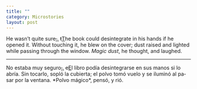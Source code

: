 ```yaml
---
title: ""
category: Microstories
layout: post
---
```

<span class="first-sentence">He wasn’t</span> quite sure<del>,</del><ins title="edited on 2022/11/21">.</ins> <del>t</del><ins title="edited on 2022/11/21">T</ins>he book could desintegrate in his hands if he opened it. Without touching it, he blew on the cover; dust raised and lighted while passing through the window. *Magic dust*, he thought, and laughed.
<hr class="column">
<p lang="es"><span class="first-sentence">No estaba</span> muy seguro<del>,</del><ins title="edited on 2022/12/18">.</ins> <del>e</del><ins title="edited on 2023/01/07">E</ins>l libro podía desintegrarse en sus manos si lo abría. Sin tocarlo, sopló la cubierta; el polvo tomó vuelo y se iluminó al pasar por la ventana. *Polvo mágico*, pensó, y rió.</p>
